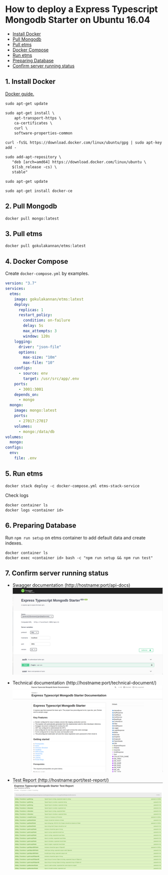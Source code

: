 # How to deploy a Express Typescript Mongodb Starter on Ubuntu 16.04

* [Install Docker](#1-install-docker)
* [Pull Mongodb](#2-pull-mongodb)
* [Pull etms](#3-pull-etms)
* [Docker Compose](#4-docker-compose)
* [Run etms](#5-run-etms)
* [Preparing Database](#6-preparing-database)
* [Confirm server running status](#7-confirm-server-running-status)

## 1. Install Docker
[Docker guide.](https://docs.docker.com/install/linux/docker-ce/ubuntu/)

```shell
sudo apt-get update
```
```shell
sudo apt-get install \
    apt-transport-https \
    ca-certificates \
    curl \
    software-properties-common
```
```shell
curl -fsSL https://download.docker.com/linux/ubuntu/gpg | sudo apt-key add -
```
```shell
sudo add-apt-repository \
   "deb [arch=amd64] https://download.docker.com/linux/ubuntu \
   $(lsb_release -cs) \
   stable"
```
```shell
sudo apt-get update
```
```shell
sudo apt-get install docker-ce
```

## 2. Pull Mongodb
```shell
docker pull mongo:latest
```

## 3. Pull etms
```shell
docker pull gokulakannan/etms:latest
```

## 4. Docker Compose

Create `docker-compose.yml` by examples.

```yml
version: "3.7"
services:
  etms:
    image: gokulakannan/etms:latest
    deploy:
      replicas: 1
      restart_policy:
        condition: on-failure
        delay: 5s
        max_attempts: 3
        window: 120s
    logging:
      driver: "json-file"
      options:
        max-size: "10m"
        max-file: "10"
    configs:
      - source: env
        target: /usr/src/app/.env
    ports:
      - 3001:3001
    depends_on:
      - mongo
  mongo:
    image: mongo:latest
    ports:
      - 27017:27017
    volumes:
      - mongo:/data/db
volumes:
  mongo:
configs:
  env:
    file: .env
```

## 5. Run etms
```shell
docker stack deploy -c docker-compose.yml etms-stack-service
```
Check logs
```shell
docker container ls
docker logs <container id>
```

## 6. Preparing Database
Run `npm run setup` on etms container to add default data and create indexes.

```shell
docker container ls
docker exec <container id> bash -c "npm run setup && npm run test"
```

## 7. Confirm server running status

 - Swagger documentation (http://hostname:port/api-docs)
![Swagger documentation](./images/swagger-document.png)

 - Technical documentation (http://hostname:port/technical-document/)
![Technical documentation](./images/technical-document.png)

 - Test Report (http://hostname:port/test-report/)
![Test Report](./images/test-report.png)
